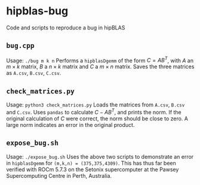 # hipblas-bug
Code and scripts to reproduce a bug in hipBLAS

## `bug.cpp`
Usage: `./bug m k n`
Performs a `hipblasDgemm` of the form $C = AB^T$, with $A$ an $m \times k$ matrix, $B$ a $n \times k$ matrix and $C$ a $m \times n$ matrix. Saves the three matrices as `A.csv`, `B.csv`, `C.csv`.

## `check_matrices.py`
Usage: `python3 check_matrices.py`
Loads the matrices from `A.csv`, `B.csv` and `C.csv`. Uses `pandas` to calculate $C - AB^T$, and prints the norm. If the original calculation of $C$ were correct, the norm should be close to zero. A large norm indicates an error in the original product.

## `expose_bug.sh`
Usage: `./expose_bug.sh`
Uses the above two scripts to demonstrate an error in `hipblasDgemm` for `(m,k,n) = (375,375,4309)`. This has thus far been verified with ROCm 5.7.3 on the Setonix supercomputer at the Pawsey Supercomputing Centre in Perth, Australia.
